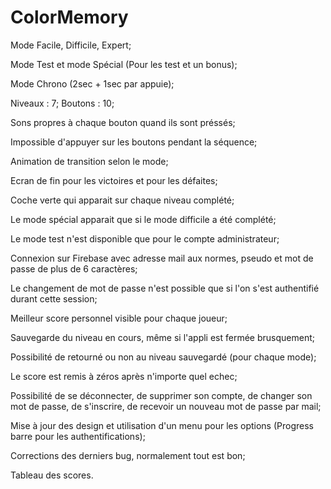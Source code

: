 # ColorMemory

Mode Facile, Difficile, Expert;

Mode Test et mode Spécial (Pour les test et un bonus);

Mode Chrono (2sec + 1sec par appuie);


Niveaux : 7;
Boutons : 10;

Sons propres à chaque bouton quand ils sont préssés;

Impossible d'appuyer sur les boutons pendant la séquence;

Animation de transition selon le mode;

Ecran de fin pour les victoires et pour les défaites;


Coche verte qui apparait sur chaque niveau complété;

Le mode spécial apparait que si le mode difficile a été complété;

Le mode test n'est disponible que pour le compte administrateur;


Connexion sur Firebase avec adresse mail aux normes, pseudo et mot de passe de plus de 6 caractères;

Le changement de mot de passe n'est possible que si l'on s'est authentifié durant cette session;

Meilleur score personnel visible pour chaque joueur;

Sauvegarde du niveau en cours, même si l'appli est fermée brusquement;

Possibilité de retourné ou non au niveau sauvegardé (pour chaque mode);

Le score est remis à zéros après n'importe quel echec;

Possibilité de se déconnecter, de supprimer son compte, de changer son mot de passe, de s'inscrire, de recevoir un nouveau mot de passe par mail;

Mise à jour des design et utilisation d'un menu pour les options (Progress barre pour les authentifications);

Corrections des derniers bug, normalement tout est bon;

Tableau des scores.
